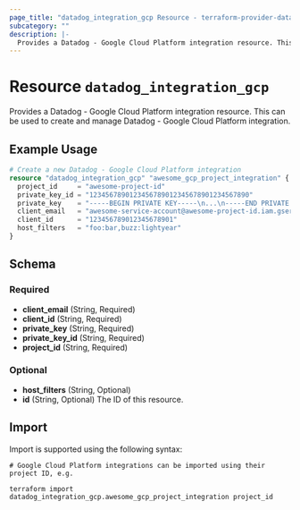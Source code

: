 ```yaml
---
page_title: "datadog_integration_gcp Resource - terraform-provider-datadog"
subcategory: ""
description: |-
  Provides a Datadog - Google Cloud Platform integration resource. This can be used to create and manage Datadog - Google Cloud Platform integration.
---
```


# Resource `datadog_integration_gcp`

Provides a Datadog - Google Cloud Platform integration resource. This can be used to create and manage Datadog - Google Cloud Platform integration.

## Example Usage

```terraform
# Create a new Datadog - Google Cloud Platform integration
resource "datadog_integration_gcp" "awesome_gcp_project_integration" {
  project_id     = "awesome-project-id"
  private_key_id = "1234567890123456789012345678901234567890"
  private_key    = "-----BEGIN PRIVATE KEY-----\n...\n-----END PRIVATE KEY-----\n"
  client_email   = "awesome-service-account@awesome-project-id.iam.gserviceaccount.com"
  client_id      = "123456789012345678901"
  host_filters   = "foo:bar,buzz:lightyear"
}
```

## Schema

### Required

- **client_email** (String, Required)
- **client_id** (String, Required)
- **private_key** (String, Required)
- **private_key_id** (String, Required)
- **project_id** (String, Required)

### Optional

- **host_filters** (String, Optional)
- **id** (String, Optional) The ID of this resource.

## Import

Import is supported using the following syntax:

```shell
# Google Cloud Platform integrations can be imported using their project ID, e.g.

terraform import datadog_integration_gcp.awesome_gcp_project_integration project_id
```
